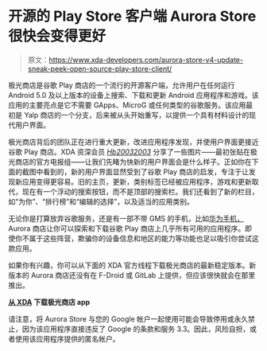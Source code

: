 # 开源的 Play Store 客户端 Aurora Store 很快会变得更好

> 原文：<https://www.xda-developers.com/aurora-store-v4-update-sneak-peek-open-source-play-store-client/>

极光商店是谷歌 Play 商店的一个流行的开源客户端，允许用户在任何运行 Android 5.0 及以上版本的设备上搜索、下载和更新 Android 应用程序和游戏。该应用的主要亮点是它不需要 GApps、MicroG 或任何类型的谷歌服务。该应用最初是 Yalp 商店的一个分支，后来被从头开始重写，以提供一个具有材料设计的现代用户界面。

极光商店背后的团队正在进行重大更新，改进应用程序发现，并使用户界面更接近谷歌 Play 商店。XDA 资深会员 *[Hb20032003](https://forum.xda-developers.com/m/hb20032003.7023271/)* 分享了一些图片——最初张贴在极光商店的官方电报组——让我们先睹为快新的用户界面会是什么样子。正如你在下面的截图中看到的，新的用户界面显然受到了谷歌 Play 商店的启发，专注于让发现新应用变得更容易。旧的主页，更新，类别标签已经被应用程序，游戏和更新取代，现在有一个浮动的搜索按钮，而不是顶部的搜索栏。我们还看到了新的栏目，如“为你”、“排行榜”和“编辑的选择”，以及适当的应用类别。

无论你是打算放弃谷歌服务，还是有一部不带 GMS 的手机，比如[华为手机，](https://www.xda-developers.com/how-to-get-google-apps-on-huawei/)Aurora 商店让你可以探索和下载谷歌 Play 商店上几乎所有可用的应用程序。即使你不属于这些阵营，欺骗你的设备信息和地区的能力等功能也足以吸引你尝试这款应用。

如果你有兴趣，你可以从下面的 XDA 官方线程下载极光商店的最新稳定版本。新版本的 Aurora 商店还没有在 F-Droid 或 GitLab 上提供，但应该很快就会在那里推出。

**[从 XDA](https://forum.xda-developers.com/t/app-5-0-aurora-store-an-unofficial-oss-play-store-client-may-16.3739733/) 下载极光商店 app**

请注意，将 Aurora Store 与您的 Google 帐户一起使用可能会导致停用或永久禁止，因为该应用程序直接违反了 Google 的条款和服务 3.3。因此，风险自担，或者使用该应用程序提供的匿名帐户。